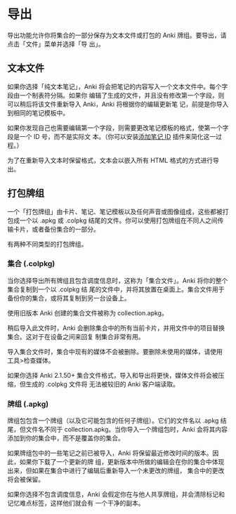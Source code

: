 # 导出

<!-- toc -->

导出功能允许你将集合的一部分保存为文本文件或打包的 Anki 牌组。要导出，请点击「文件」菜单并选择「导
出」。

## 文本文件

如果你选择「纯文本笔记」，Anki 将会把笔记的内容写入一个文本文件中。每个字段由一个制表符分隔。如果你
编辑了生成的文件，并且没有修改第一个字段，则可以稍后将该文件重新导入 Anki，Anki 将根据你的编辑更新笔
记，前提是你导入到相同的笔记模板中。

如果你发现自己也需要编辑第一个字段，则需要更改笔记模板的格式，使第一个字段是一个 ID 号，而不是实际文
本。（你可以安装[添加笔记 ID](https://ankiweb.net/shared/info/8897764) 插件来简化这一过程。）

为了在重新导入文本时保留格式，文本会以嵌入所有 HTML 格式的方式进行导出。

## 打包牌组

一个「打包牌组」由卡片、笔记、笔记模板以及任何声音或图像组成，这些都被打包成一个以 .apkg 或 .colpkg
结尾的文件。你可以使用打包牌组在不同人之间传输卡片，或者备份集合的一部分。

有两种不同类型的打包牌组。

### 集合 (.colpkg)

当你选择导出所有牌组且包含调度信息时，这称为「集合文件」。Anki 将你的整个集合复制到一个以 .colpkg 结
尾的文件中，并将其放置在桌面上。集合文件用于备份你的集合，或将其复制到另一台设备上。

使用旧版本 Anki 创建的集合文件被称为 collection.apkg。

稍后导入此文件时，Anki 会删除集合中的所有当前卡片，并用文件中的项目替换集合。这对于在设备之间来回复
制集合非常有用。

导入集合文件时，集合中现有的媒体不会被删除。要删除未使用的媒体，请使用 工具&gt;检查媒体。

如果你选择 Anki 2.1.50+ 集合文件格式，导入和导出将更快，媒体文件将会被压缩，但生成的 .colpkg 文件将
无法被较旧的 Anki 客户端读取。

### 牌组 (.apkg)

牌组包包含一个牌组（以及它可能包含的任何子牌组）。它们的文件名以 .apkg 结尾，但文件名不同于
collection.apkg。当你导入一个牌组包时，Anki 会将其内容添加到你的集合中，而不是覆盖你的集合。

如果牌组包中的一些笔记之前已被导入，Anki 将保留最近修改时间的版本。因此，如果你下载了一个更新的牌
组，更新版本中所做的编辑会在你的集合中体现出来，但如果在集合中进行了编辑后重新导入一个未更改的牌组，
集合中的更改将会被保留。

如果你选择不包含调度信息，Anki 会假定你在与他人共享牌组，并会清除标记和记忆难点标签，这样他们就会有
一个干净的副本。
